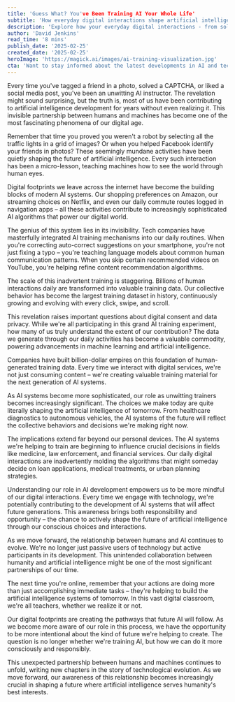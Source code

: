 ```yaml
---
title: 'Guess What? You've Been Training AI Your Whole Life'
subtitle: 'How everyday digital interactions shape artificial intelligence'
description: 'Explore how your everyday digital interactions - from solving CAPTCHAs to tagging photos - have been secretly training artificial intelligence systems. This revealing exploration shows how we\'ve all become unwitting AI instructors through our daily online activities.'
author: 'David Jenkins'
read_time: '8 mins'
publish_date: '2025-02-25'
created_date: '2025-02-25'
heroImage: 'https://magick.ai/images/ai-training-visualization.jpg'
cta: 'Want to stay informed about the latest developments in AI and technology? Follow us on LinkedIn for more insightful articles about how your digital interactions shape the future of artificial intelligence.'
---
```


Every time you've tagged a friend in a photo, solved a CAPTCHA, or liked a social media post, you've been an unwitting AI instructor. The revelation might sound surprising, but the truth is, most of us have been contributing to artificial intelligence development for years without even realizing it. This invisible partnership between humans and machines has become one of the most fascinating phenomena of our digital age.

Remember that time you proved you weren't a robot by selecting all the traffic lights in a grid of images? Or when you helped Facebook identify your friends in photos? These seemingly mundane activities have been quietly shaping the future of artificial intelligence. Every such interaction has been a micro-lesson, teaching machines how to see the world through human eyes.

Digital footprints we leave across the internet have become the building blocks of modern AI systems. Our shopping preferences on Amazon, our streaming choices on Netflix, and even our daily commute routes logged in navigation apps – all these activities contribute to increasingly sophisticated AI algorithms that power our digital world.

The genius of this system lies in its invisibility. Tech companies have masterfully integrated AI training mechanisms into our daily routines. When you're correcting auto-correct suggestions on your smartphone, you're not just fixing a typo – you're teaching language models about common human communication patterns. When you skip certain recommended videos on YouTube, you're helping refine content recommendation algorithms.

The scale of this inadvertent training is staggering. Billions of human interactions daily are transformed into valuable training data. Our collective behavior has become the largest training dataset in history, continuously growing and evolving with every click, swipe, and scroll.

This revelation raises important questions about digital consent and data privacy. While we're all participating in this grand AI training experiment, how many of us truly understand the extent of our contribution? The data we generate through our daily activities has become a valuable commodity, powering advancements in machine learning and artificial intelligence.

Companies have built billion-dollar empires on this foundation of human-generated training data. Every time we interact with digital services, we're not just consuming content – we're creating valuable training material for the next generation of AI systems.

As AI systems become more sophisticated, our role as unwitting trainers becomes increasingly significant. The choices we make today are quite literally shaping the artificial intelligence of tomorrow. From healthcare diagnostics to autonomous vehicles, the AI systems of the future will reflect the collective behaviors and decisions we're making right now.

The implications extend far beyond our personal devices. The AI systems we're helping to train are beginning to influence crucial decisions in fields like medicine, law enforcement, and financial services. Our daily digital interactions are inadvertently molding the algorithms that might someday decide on loan applications, medical treatments, or urban planning strategies.

Understanding our role in AI development empowers us to be more mindful of our digital interactions. Every time we engage with technology, we're potentially contributing to the development of AI systems that will affect future generations. This awareness brings both responsibility and opportunity – the chance to actively shape the future of artificial intelligence through our conscious choices and interactions.

As we move forward, the relationship between humans and AI continues to evolve. We're no longer just passive users of technology but active participants in its development. This unintended collaboration between humanity and artificial intelligence might be one of the most significant partnerships of our time.

The next time you're online, remember that your actions are doing more than just accomplishing immediate tasks – they're helping to build the artificial intelligence systems of tomorrow. In this vast digital classroom, we're all teachers, whether we realize it or not.

Our digital footprints are creating the pathways that future AI will follow. As we become more aware of our role in this process, we have the opportunity to be more intentional about the kind of future we're helping to create. The question is no longer whether we're training AI, but how we can do it more consciously and responsibly.

This unexpected partnership between humans and machines continues to unfold, writing new chapters in the story of technological evolution. As we move forward, our awareness of this relationship becomes increasingly crucial in shaping a future where artificial intelligence serves humanity's best interests.